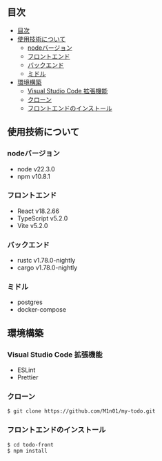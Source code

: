 ## 目次
- [目次](#目次)
- [使用技術について](#使用技術について)
  - [nodeバージョン](#nodeバージョン)
  - [フロントエンド](#フロントエンド)
  - [バックエンド](#バックエンド)
  - [ミドル](#ミドル)
- [環境構築](#環境構築)
  - [Visual Studio Code 拡張機能](#visual-studio-code-拡張機能)
  - [クローン](#クローン)
  - [フロントエンドのインストール](#フロントエンドのインストール)

## 使用技術について
### nodeバージョン
- node v22.3.0
- npm v10.8.1

### フロントエンド
- React v18.2.66
- TypeScript v5.2.0
- Vite v5.2.0

### バックエンド
- rustc v1.78.0-nightly
- cargo v1.78.0-nightly

### ミドル
- postgres
- docker-compose

## 環境構築
### Visual Studio Code 拡張機能
- ESLint
- Prettier

### クローン
```
$ git clone https://github.com/M1n01/my-todo.git
```

### フロントエンドのインストール
```
$ cd todo-front
$ npm install
```
